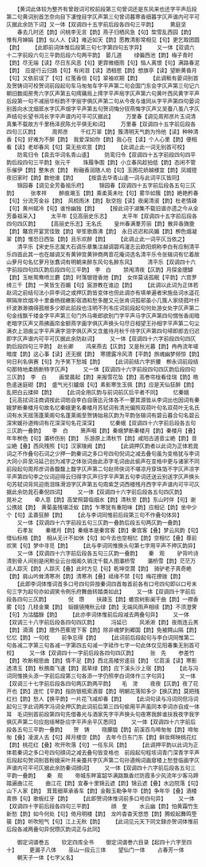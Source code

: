 <!-- { "loadSidebar": true } -->
　　【黄词此体较为整齐有曾觌词可校前段第三句曾词还是东风来也还字平声后段第二句黄词别首怎奈向目下凄惶目字仄声第三句曾词暮寒香细暮字仄声谱内可平可仄据此余防下词】又一体【双调四十五字前后段各四句三平韵】　　　黄庭坚
　　春去几时还【韵】问桃李无言【韵】燕子归栖风急【句】棃雪乱西园【韵】　惟有月婵娟【韵】似人人【读】难近如天【韵】愿教清影常相见【句】更乞取团圆【韵】
　　【此即前词体惟后段第三句七字第四句五字异】
　　又一体【双调六十二字前段六句三平韵后段六句两平韵】　晏几道
　　绿徧西池【韵】梅子青时【韵】尽无端【读】尽日东风恶【句】更霏微细雨【句】恼人离恨【句】满路春泥【韵】　应是行云归路【句】有闲泪【读】洒相思【韵】想旗亭【读】望断黄昏月【句】又依前误了【句】红笺香信【句】翠袖欢期【韵】
　　【此调秪有晏词别首及贺铸词可校贺词前段起句车马匆匆车字平声第二句会国门东会字仄声第三句记六朝旧数闺房秀六字仄声第五句摴蒱局上摴字平声局字仄声第六句黄叶西风黄字平声后段第一句不减丽华标韵不字丽字俱仄声第二句从今夜与谁同从字平声第四句晏词别首向水沈烟厎水字仄声烟字平声第五句贺词悔分钗燕悔字仄声又吴蚕八茧八字仄声结句长望书鸿长字平声谱内可平可仄据此】
　　万里春【调见周邦彦片玉词清真集不载故方千里杨泽民陈允平俱无和词】
　　万里春【双调四十五字前后段各四句三仄韵】　　　周邦彦
　　千红万翠【韵】簇清明天气韵为怜他【读】种种清香【句】好难为不醉【韵】　我爱深如你【韵】我心在【读】个人心里【韵】便相看【读】老却春风【句】莫无些欢意【韵】
　　【此调止此一词无别首可校】
　　防鸾归令【袁去华词名青山逺】
　　防鸾归令【双调四十五字前段四句四平韵后段四句三平韵】张元干
　　珠履争围【韵】小立春风趁拍低【韵】态闲不管乐催伊【韵】整朱衣【韵】　粉融香润随人劝【句】玉困花娇越様宜【韵】凤城镫夜旧家时【韵】数他谁【韵】
　　【按袁去华青山逺一词与此词平仄皆同】
　　锦园春【调见全芳备祖乐府】
　　锦园春【双调四十五字前后段各五句三仄韵】　　　张孝祥
　　醉痕潮玉【韵】乘柔英未吐【句】雾华如簇【韵】絶艳矜春【句】分流芳金谷【韵】　风梳雨沐【韵】耿空抱【读】夜阑清淑【韵】杜老情疎【句】黄州赋冷【句】谁怜幽独【韵】
　　【按此词于湖集不载旧谱亦遗之今从全芳备祖采入】
　　太平年【见高丽史乐志】
　　太平年【双调四十五字前后段各四句四仄韵】
　　【高丽史乐志】无名氏
　　皇州春满羣芳丽【韵】散异香旖旎【韵】鼇宫开宴赏佳致【韵】举笙歌鼎沸【韵】　永日迟迟和风媚【韵】栁色烟凝翠【韵】惟恐日西坠【韵】且乐欢醉【韵】
　　【此调止此一词平仄当依之】
　　清平乐【宋史乐志属大石调乐章集注越调碧鸡漫志云欧阳炯称李白有应制清平乐四首此其一也在越调又有黄钟宫黄钟商两音花庵词选名清平乐令张辑词有忆着故山萝月句名忆萝月张翥词有明朝来醉东风句名醉东风】
　　清平乐【双调四十六字前段四句四仄韵后段四句三平韵】　李　白
　　禁闱清夜【仄韵】月探金牕罅【韵】玉帐鸳鸯喷兰麝【韵】时落银镫香灺【韵】　女伴莫话孤眠【平韵】六宫罗绮三千【韵】一笑皆生百媚【句】宸游教在谁边【韵】
　　【此调以此词为正体若赵词之前结句法小异李词之或押仄韵皆变体也但此调亦有填单遍者宋施岳词水遥花暝隔岸炊烟冷十里垂杨揺嫩影宿酒和愁多醒又元张肯词孤邨虽小几簇人家绕菰叶纤纤波渺渺摘得菰根多少即此前段也注明不列韦庄词前段起句何处游女处字仄声第二句金线飘千缕金字平声第三句门外马嘶郎欲别门字平声马字仄声第四句惆怅香闺暗老暗字仄声又燕拂画帘金额燕字画字俱仄声换头句尽日相望王孙相字平声第二句尘满衣上泪痕尘字平声满字泪字俱仄声又含羞待月秋千待字仄声第四句埽即郎去归迟即字仄声谱内可平可仄据此余防赵词】
　　又一体【双调四十六字前段四句四仄韵后段四句三平韵】　赵长卿
　　鸿来燕去【仄韵】又是秋光暮【韵】冉冉流年嗟暗度【韵】这心事【读】还无据【韵】　寒牕露冷风清【平韵】旅魂幽梦频惊【韵】何日利名俱赛【句】为予笑下愁城【韵】
　　【此词前结六字折腰　栁永词前段结句那特地柔肠断特字仄声】
　　又一体【双调四十六字前段四句四仄韵后段四句三仄韵】　李　白
　　画堂晨起【韵】来报雪花坠【韵】高巻帘栊看佳瑞【韵】皓色逺迷庭砌【韵】　盛气光引鑪烟【句】素影寒生玉佩【韵】应是天仙狂醉【韵】乱把白云揉碎【韵】
　　【此词全用仄韵与前词前仄后平者不同】
　　忆秦娥【元高拭词注商调按此词昉自李白自唐迄元体各不一要其源皆从李词出也因词有秦娥梦断秦楼月句故名忆秦娥更名秦楼月苏轼词有清光偏照双荷叶句名双荷叶无名氏词有水天揺荡蓬莱阁句名蓬莱阁至贺铸始易仄韵为平韵张辑词有碧云暮合句名碧云深宋媛孙道绚词有花深深句名花深深】
　　忆秦蛾【双调四十六字前后段各五句三仄韵一叠韵】　　李　白
　　箫声咽【韵】秦蛾梦断秦楼月【韵】秦楼月【叠】年年栁色【句】灞桥伤别【韵】　乐游原上清秋节【韵】咸阳古道音尘絶【韵】音尘絶【叠】西风残照【句】汉家陵阙【韵】
　　【此调押仄韵者以此词为正体若晁词之不作叠句石词之少押一韵秦词之多口号四句倪词之减去叠句虽为变格犹与李词大同小异至冯延己创为减字之体张词由此添字毛词由此偷声在变格中更与诸家不同　前段起句周邦彦词香馥馥上馥字仄声第二句赵师侠词不堪凉月穿珠箔不字仄声凉字平声第四句李之仪词迎得云归得字仄声归字平声第五句李词还送云别送字仄声换头句苏轼词背风迎雨泪珠滑泪字仄声第五句周紫芝词西楼残月西字平声谱内可平可仄据此余防晁石秦倪四词】
　　又一体【双调四十六字前后段各五句四仄韵】　　　晁补之
　　牵人意【韵】高堂照碧临烟水【韵】清秋至【韵】东山时伴【句】谢公携妓【韵】　黄菊虽残堪泛蚁【韵】乍寒犹有重阳味【韵】应相记【韵】坐中少个【句】孟嘉狂醉【韵】
　　【此与李词同惟前后段第三句不作叠句体异】
　　又一体【双调四十六字前段五句三仄韵一叠韵后段五句两仄韵一叠韵】
　　石孝友
　　秦楼月【韵】秦蛾本是秦宫客【韵】秦宫客【叠】梦云风韵【句】借仙标格【韵】　相从无计不如休【句】如今去也空相忆【韵】空相忆【叠】尊前欢笑【句】梦中寻觅【韵】
　　【此与李词同惟换头句第七字用平声不押仄韵异】
　　又一体【双调四十六字前后段各五句三仄韵一叠韵】　　秦　观
　　驴背吟诗清到骨人间别是闲勲业云台烟阁久销沈千载人图灞桥雪
　　灞桥雪【韵】茫茫万迳人踪灭【韵】人踪灭【叠】此时方见【句】乾坤空濶【韵】　骑驴老子真奇絶【韵】肩山吟耸清寒冽【韵】清寒冽【叠】祗缘不禁【句】梅花撩拨【韵】
　　【此即李词体惟词首多口号四句异按秦词四首毎首前各有口号四句即以口号末句三字为起句亦如调笑令例乐府舞曲转踏类如此】
　　又一体【双调四十字前后段各四句三仄韵】　　　　倪　瓒
　　扶疎玉【韵】蟾宫树影阑干曲【韵】一襟香雾【句】几枝金粟【韵】　姮娥镜掩秋云绿【韵】无端风雨声相续【韵】不须澄霁【句】为沽醽醁【韵】
　　【此亦李词体惟前后段减去两叠句异】
　　又一体【双调三十八字前后段各四句四仄韵】　　　冯延已
　　风淅淅【韵】夜雨连云黑【韵】滴滴【韵】牕外芭蕉镫下客【韵】除非魂梦到郷国【韵】免被闗山隔【韵】忆忆【韵】一句枕
　　前争忘得【韵】
　　【此词前后段起句与李白词同惟第二句各减二字第三句各减一字第四五句减一字祗作七字一句此体仅见阳春集无别首可校】
　　又一体【双调四十一字前后段各四句四仄韵】　　　张　先
　　参差竹【韵】吹断相思曲【韵】情不足【韵】西北高楼穷逺目【韵】　忆苕溪【读】寒影透清玉【韵】秋鴈南飞速【韵】菰草绿【韵】应下溪头沙上宿【韵】
　　【此与冯词同惟换头添一字前后段第三句各添一字仍照李白词体作三字句异】
　　又一体【双调三十七字前后段各四句两仄韵两平韵】　　毛　滂
　　夜夜【仄韵】夜了花开也【韵】连忙【平韵】指防银瓶索酒甞【韵】明朝花落知多少【换仄韵】莫把残红扫【韵】愁人【换平韵】一片花飞减却春【韵】
　　【此词句读与冯词同但冯词起句三字此词两字冯词全押仄韵此词前后第三四句偷用平声虽同本李词亦自成一体耳　毛词别首前段第四句先借春光与酒家先字平声换头句夜寒我醉谁扶我夜字我字俱仄声第二句应抱瑶琴卧应字平声余平仄悉同】
　　又一体【双调四十六字前后段各五句三平韵一叠韵】　　贺　铸
　　晓朦胧【韵】前溪百鸟啼匆匆【韵】啼匆匆【叠】凌波人去【句】拜月楼空【韵】　去年今日东门东【韵】鲜妆辉映桃花红【韵】桃花红【叠】吹开吹落【句】一任东风【韵】
　　【此调押平韵以此词为正体若秦词之多口号四句顔词之减去叠句皆变格也　前段起句程垓词青门深青字平声后段起句贺词别首粉娥采叶共亲蚕共字仄声第二句孙道绚词画睂楼上愁登临画字仄声谱内可平可仄据此余防秦词顔词】
　　又一体【双调四十六字前后段各五句三平韵一叠韵】　　秦　观
　　帝城东畔富韶华满路飘香烂防霞多少风流年少客马蹄踏遍曲江花
　　曲江花【韵】宜春十里锦云遮【韵】锦云遮【叠】水边院落【句】山下人家【韵】　茸茸细草承香车【韵】金鞍玉勒争年华【韵】争年华【叠】酒楼青斾【句】歌板红牙【韵】
　　【此即贺词体惟词前多口号四句异】
　　又一体【双调四十字前后段各四句三平韵】　　　　顔　奎
　　水云幽【韵】怕黄霜竹生新愁【韵】如今何处【句】倚月明楼【韵】　龙吟杳杳天悠悠【韵】腾蛟起舞鸣箜篌【韵】听吹短气【句】江上无秋【韵】
　　【此词见元天下同文録亦贺词体惟前后段各减两叠句异倪瓒仄韵词正与此同】

　　御定词谱巻五
　　钦定四库全书
　　御定词谱巻六目录【起四十六字至四十】
　　更漏子八体
　　巫山一段云三体
　　望仙门一体
　　占春芳一体
　　朝天子一体【七字乂名】
